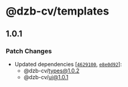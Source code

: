 # @dzb-cv/templates

## 1.0.1

### Patch Changes

- Updated dependencies [[`4629100`](https://github.com/TheScottyB/dzb-cv/commit/462910041474e32bcfd8723c1efb6ad006023b5f), [`e8e0d92`](https://github.com/TheScottyB/dzb-cv/commit/e8e0d92fc5fcefe899e2f6f25199fb7ee8d843d0)]:
  - @dzb-cv/types@1.0.2
  - @dzb-cv/ui@1.0.1
